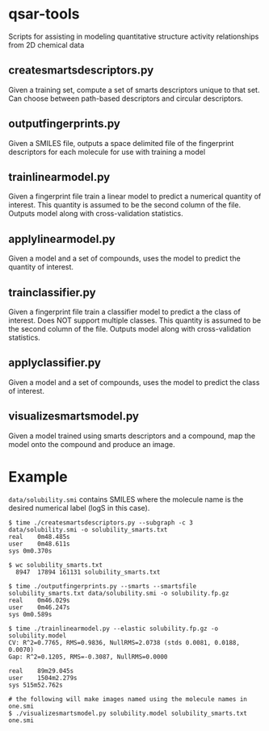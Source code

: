 # qsar-tools
Scripts for assisting in modeling quantitative structure activity relationships from 2D chemical data


## createsmartsdescriptors.py

Given a training set, compute a set of smarts descriptors unique to that set.
Can choose between path-based descriptors and circular descriptors.

## outputfingerprints.py

Given a SMILES file, outputs a space delimited file of the fingerprint descriptors
for each molecule for use with training a model 

## trainlinearmodel.py

Given a fingerprint file train a linear model to predict
a numerical quantity of interest.  This quantity is assumed to be the second
column of the file.  Outputs model along with cross-validation statistics.

## applylinearmodel.py

Given a model and a set of compounds, uses the model to predict the quantity 
of interest.

## trainclassifier.py

Given a fingerprint file train a classifier model to predict
a the class of interest. Does NOT support multiple classes.
This quantity is assumed to be the second column of the file.
Outputs model along with cross-validation statistics.

## applyclassifier.py

Given a model and a set of compounds, uses the model to predict the class 
of interest.

## visualizesmartsmodel.py

Given a model trained using smarts descriptors and a compound, map the model
onto the compound and produce an image.

# Example

`data/solubility.smi` contains SMILES where the molecule name is the desired numerical label (logS in this case).

```
$ time ./createsmartsdescriptors.py --subgraph -c 3 data/solubility.smi -o solubility_smarts.txt
real	0m48.485s
user	0m48.611s
sys	0m0.370s

$ wc solubility_smarts.txt 
  8947  17894 161131 solubility_smarts.txt

$ time ./outputfingerprints.py --smarts --smartsfile solubility_smarts.txt data/solubility.smi -o solubility.fp.gz
real	0m46.029s
user	0m46.247s
sys	0m0.589s

$ time ./trainlinearmodel.py --elastic solubility.fp.gz -o solubility.model
CV: R^2=0.7765, RMS=0.9836, NullRMS=2.0738 (stds 0.0081, 0.0188, 0.0070)
Gap: R^2=0.1205, RMS=-0.3087, NullRMS=0.0000

real	89m29.045s
user	1504m2.279s
sys	515m52.762s

# the following will make images named using the molecule names in one.smi
$ ./visualizesmartsmodel.py solubility.model solubility_smarts.txt one.smi
```
